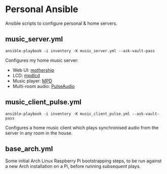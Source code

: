 # Personal Ansible

Ansible scripts to configure personal & home servers.

## music_server.yml

    ansible-playbook -i inventory -K music_server.yml --ask-vault-pass

Configures my home music server:

* Web UI: [mothership](https://github.com/zefer/mothership)
* LCD: [mpdlcd](https://github.com/zefer/mpdlcd)
* Music player: [MPD](http://www.musicpd.org/)
* Multi-room audio: [PulseAudio](http://www.freedesktop.org/wiki/Software/PulseAudio/)

## music_client_pulse.yml

    ansible-playbook -i inventory -K music_client_pulse.yml --ask-vault-pass

Configures a home music client which plays synchronised audio from the server in
any room in the house.

## base_arch.yml

Some initial Arch Linux Raspberry Pi bootstrapping steps, to be run against a
new Arch installation on a Pi, before running subsequent plays.
